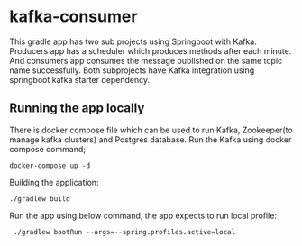 # kafka-consumer
This gradle app has two sub projects using Springboot with Kafka. Producers app has a scheduler which produces methods after each minute.
And consumers app consumes the message published on the same topic name successfully. Both subprojects have Kafka integration using springboot kafka starter dependency.

## Running the app locally
There is docker compose file which can be used to run Kafka, Zookeeper(to manage kafka clusters) and Postgres database.
Run the Kafka using docker compose command;

```shell script
docker-compose up -d
```

Building the application:

```shell script
./gradlew build
```
Run the app using below command, the app expects to run local profile:

```shell script
 ./gradlew bootRun --args=--spring.profiles.active=local
```